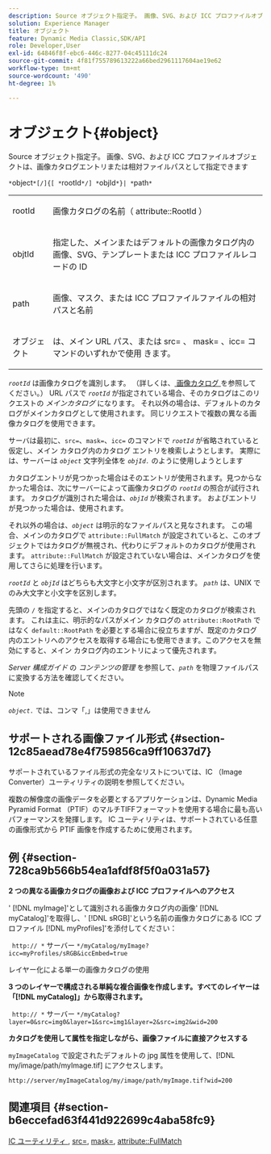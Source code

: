 ```yaml
---
description: Source オブジェクト指定子。 画像、SVG、および ICC プロファイルオブジェクトは、画像カタログエントリまたは相対ファイルパスとして指定できます
solution: Experience Manager
title: オブジェクト
feature: Dynamic Media Classic,SDK/API
role: Developer,User
exl-id: 64846f8f-ebc6-446c-8277-04c45111dc24
source-git-commit: 4f81f755789613222a66bed2961117604ae19e62
workflow-type: tm+mt
source-wordcount: '490'
ht-degree: 1%

---
```


# オブジェクト{#object}

Source オブジェクト指定子。 画像、SVG、および ICC プロファイルオブジェクトは、画像カタログエントリまたは相対ファイルパスとして指定できます

`*`object`*[/]{[ *`rootId`*/] *`objId`*}| *`path`*`

<table id="simpletable_A8B9B4D508B94BE5B7F6112F0A5F8270"> 
 <tr class="strow"> 
  <td class="stentry"> <p> <span class="codeph"> <span class="varname"> rootId </span> </span> </p> </td> 
  <td class="stentry"> <p>画像カタログの名前（<span class="codeph"> attribute::RootId </span>） </p> </td> 
 </tr> 
 <tr class="strow"> 
  <td class="stentry"> <p> <span class="codeph"> <span class="varname"> objtId </span> </span> </p> </td> 
  <td class="stentry"> <p>指定した、メインまたはデフォルトの画像カタログ内の画像、SVG、テンプレートまたは ICC プロファイルレコードの ID </p> </td> 
 </tr> 
 <tr class="strow"> 
  <td class="stentry"> <p> <span class="codeph"> <span class="varname"> path </span> </span> </p> </td> 
  <td class="stentry"> <p>画像、マスク、または ICC プロファイルファイルの相対パスと名前 </p> </td> 
 </tr> 
 <tr class="strow"> 
  <td class="stentry"> <p> <span class="codeph"> <span class="varname"> オブジェクト </span> </span> </p> </td> 
  <td class="stentry"> <p>は、メイン URL パス、または <span class="codeph"> src= </span>、<span class="codeph"> mask= </span>、icc= </span> コマンドのいずれかで使用 <span class="codeph"> きます。 </p> </td> 
 </tr> 
</table>

*`rootId`* は画像カタログを識別します。 （詳しくは、[ 画像カタログ ](../../../../../is-api/image-catalog/image-serving-api-ref/c-image-catalog-reference/c-overview/c-overview.md#concept-9ce2b6a133de45f783e95cabc5810ac3) を参照してください。） URL パスで *`rootId`* が指定されている場合、そのカタログはこのリクエストの *メインカタログ* になります。 それ以外の場合は、デフォルトのカタログがメインカタログとして使用されます。 同じリクエストで複数の異なる画像カタログを使用できます。

サーバは最初に、`src=`、`mask=`、`icc=` のコマンドで *`rootId`* が省略されていると仮定し、メイン カタログ内のカタログ エントリを検索しようとします。 実際には、サーバーは *`object`* 文字列全体を *`objId.`* のように使用しようとします

カタログエントリが見つかった場合はそのエントリが使用されます。見つからなかった場合は、次にサーバーによって画像カタログの *`rootId`* の照合が試行されます。 カタログが識別された場合は、*`objId`* が検索されます。 およびエントリが見つかった場合は、使用されます。

それ以外の場合は、*`object`* は明示的なファイルパスと見なされます。 この場合、メインのカタログで `attribute::FullMatch` が設定されていると、このオブジェクトではカタログが無視され、代わりにデフォルトのカタログが使用されます。 `attribute::FullMatch` が設定されていない場合は、メインカタログを使用してさらに処理を行います。

*`rootId`* と *`objId`* はどちらも大文字と小文字が区別されます。 *`path`* は、UNIX でのみ大文字と小文字を区別します。

先頭の `/` を指定すると、メインのカタログではなく既定のカタログが検索されます。 これは主に、明示的なパスがメイン カタログの `attribute::RootPath` ではなく `default::RootPath` を必要とする場合に役立ちますが、既定のカタログ内のエントリへのアクセスを取得する場合にも使用できます。このアクセスを無効にすると、メイン カタログ内のエントリによって優先されます。

*Server 構成ガイド* の *コンテンツの管理* を参照して、*`path`* を物理ファイルパスに変換する方法を確認してください。

>[!NOTE]
>
>*`object.`* では、コンマ「,」は使用できません

## サポートされる画像ファイル形式 {#section-12c85aead78e4f759856ca9ff10637d7}

サポートされているファイル形式の完全なリストについては、IC （Image Converter）ユーティリティの説明を参照してください。

複数の解像度の画像データを必要とするアプリケーションは、Dynamic Media Pyramid Format （PTIF）のマルチTIFFフォーマットを使用する場合に最も高いパフォーマンスを発揮します。 IC ユーティリティは、サポートされている任意の画像形式から PTIF 画像を作成するために使用されます。

## 例 {#section-728ca9b566b54ea1afdf8f5f0a031a57}

**2 つの異なる画像カタログの画像および ICC プロファイルへのアクセス**

&#39; [!DNL myImage]&#39;として識別される画像カタログ内の画像&#39; [!DNL myCatalog]&#39;を取得し、&#39; [!DNL sRGB]&#39;という名前の画像カタログにある ICC プロファイル [!DNL myProfiles]&#39;を添付してください：

` http:// *` サーバー `*/myCatalog/myImage?icc=myProfiles/sRGB&iccEmbed=true`

レイヤー化による単一の画像カタログの使用

**3 つのレイヤーで構成される単純な複合画像を作成します。すべてのレイヤーは「[!DNL myCatalog]」から取得されます。**

` http:// *` サーバー `*/myCatalog?layer=0&src=img0&layer=1&src=img1&layer=2&src=img2&wid=200`

**カタログを使用して属性を指定しながら、画像ファイルに直接アクセスする**

`myImageCatalog` で設定されたデフォルトの jpg 属性を使用して、[!DNL my/image/path/myImage.tif] にアクセスします。

`http://server/myImageCatalog/my/image/path/myImage.tif?wid=200`

## 関連項目 {#section-b6eccefad63f441d922699c4aba58fc9}

[IC ユーティリティ ](../../../../../is-api/is-utils/utilities/r-ic.md#reference-de9f43c63a8f48f1a755ff1760af8b7b), [src=](../../../../../is-api/http-ref/image-serving-api-ref/c-http-protocol-reference/c-command-reference/r-src.md#reference-f6506637778c4c69bf106a7924a91ab1), [mask=](../../../../../is-api/http-ref/image-serving-api-ref/c-http-protocol-reference/c-command-reference/r-mask.md#reference-922254e027404fb890b850e2723ee06e), [attribute::FullMatch](../../../../../is-api/image-catalog/image-serving-api-ref/c-image-catalog-reference/c-attributes-reference/r-fullmatch.md#reference-c3a72f31672a48b386943d6781cf50d7)
